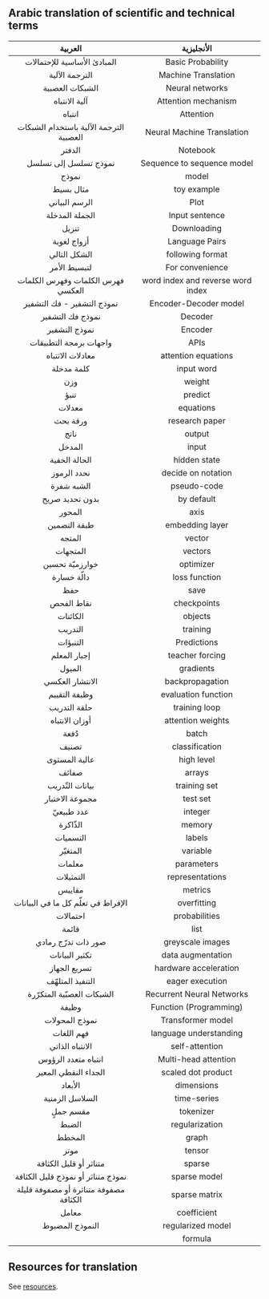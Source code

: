 ## Arabic translation of scientific and technical terms 

| العربية  |  الأنجليزية  |
|:---:|:---:|
| المبادئ الأساسية للإحتمالات | Basic Probability |
| الترجمة الآلية | Machine Translation   |
| الشبكات العصبية | Neural networks   |
| آلية الانتباه| Attention mechanism |
| انتباه | Attention | 
| الترجمة الآلية باستخدام الشبكات العصبية | Neural Machine Translation |
| الدفتر | Notebook |
|نموذج تسلسل إلى تسلسل  | Sequence to sequence model |
| نموذج | model |
| مثال بسيط | toy example |
|  الرسم البياني | Plot |
| الجملة المدخلة | Input sentence |
| تنزيل | Downloading |
| أزواج لغوية | Language Pairs  |
| الشكل التالي | following format  |
| لتبسيط الأمر | For convenience |
| فهرس الكلمات وفهرس الكلمات العكسي | word index and reverse word index|
| نموذج التشفير - فك التشفير | Encoder-Decoder model |
| نموذج فك التشفير | Decoder |
| نموذج التشفير | Encoder |
| واجهات برمجة التطبيقات | APIs |
| معادلات الانتباه | attention equations |
| كلمة مدخلة  | input word |
| وزن | weight|
| تنبؤ | predict |
| معدلات | equations |
| ورقة بحث | research paper |
| ناتج | output |
| المدخل | input | 
| الحالة الخفية | hidden state |
| نحدد الرموز | decide on notation |
| الشبه شفرة | pseudo-code |
| بدون تحديد صريح| by default |
| المحور | axis |
| طبقة التضمين | embedding layer |
| المتجه  | vector |
| المتجهات | vectors |
| خوارزميّة تحسين | optimizer  |
| دالّة خسارة | loss function |
| حفظ | save | 
| نقاط الفحص  | checkpoints |
| الكائنات | objects |
| التدريب |training  |
| التنبؤات | Predictions |
| إجبار المعلم | teacher forcing  |
| الميول| gradients | 
| الانتشار العكسي | backpropagation |
| وظيفة التقييم | evaluation function | 
| حلقة التدريب | training loop |
| أوزان الانتباه | attention weights |
| دُفعة | batch |
| تصنيف | classification |
| عالية المستوى  | high level | 
| صفائف | arrays | 
| بيانات التّدريب | training set | 
| مجموعة الاختبار  | test set | 
| عدد طبيعيّ | integer | 
| الذّاكرة| memory |
| التسميات | labels| 
| المتغيّر  | variable | 
| معلمات| parameters | 
| التمثيلات | representations | 
| مقاييس | metrics | 
| الإفراط في تعلّم كل ما في البيانات | overfitting |
| احتمالات | probabilities |
| قائمة  | list |
| صور ذات تدرّج رمادي  | greyscale images |
| تكثير البيانات | data augmentation |
| تسريع الجهاز | hardware acceleration |
| التنفيذ المتلهّف | eager execution |
| الشبكات العصبّية المتكرّرة | Recurrent Neural Networks |
| وظيفة | Function (Programming) |
| نموذج المحولات | Transformer model |
| فهم اللغات | language understanding |
| الانتباه الذاتي | self-attention |
| انتباه متعدد الرؤوس | Multi-head attention |
| الجداء النقطي المعير | scaled dot product |
| الأبعاد | dimensions | 
| السلاسل الزمنية| time-series | 
| مقسم جملٍ | tokenizer |
| الضبط| regularization |
| المخطط | graph | 
| موتر | tensor |
| متناثر أو قليل الكثافة | sparse |
| نموذج متناثر أو نموذج قليل الكثافة | sparse model |
| مصفوفة متناثرة أو مصفوفة قليلة الكثافة | sparse matrix |
| معامل | coefficient |
| النموذج المضبوط | regularized model |
| | formula |

## Resources for translation 
See [resources](./resources.md). 
